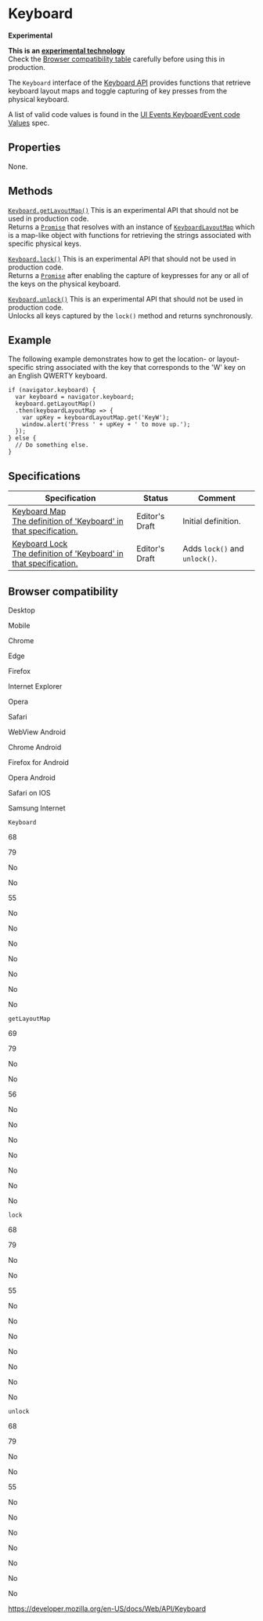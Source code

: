 Keyboard
========

**Experimental**

**This is an [experimental technology](https://developer.mozilla.org/en-US/docs/MDN/Guidelines/Conventions_definitions#experimental)**  
Check the [Browser compatibility table](#browser_compatibility) carefully before using this in production.

The `Keyboard` interface of the [Keyboard API](keyboard_api) provides functions that retrieve keyboard layout maps and toggle capturing of key presses from the physical keyboard.

A list of valid code values is found in the [UI Events KeyboardEvent code Values](https://www.w3.org/TR/uievents-code/#key-alphanumeric-writing-system) spec.

Properties
----------

None.

Methods
-------

 [`Keyboard.getLayoutMap()`](keyboard/getlayoutmap) <span class="icon experimental" viewbox="0 0 100 100" xmlns="http://www.w3.org/2000/svg" role="img"> This is an experimental API that should not be used in production code. </span>   
Returns a [`Promise`](https://developer.mozilla.org/en-US/docs/Web/JavaScript/Reference/Global_Objects/Promise) that resolves with an instance of [`KeyboardLayoutMap`](keyboardlayoutmap) which is a map-like object with functions for retrieving the strings associated with specific physical keys.

 [`Keyboard.lock()`](keyboard/lock) <span class="icon experimental" viewbox="0 0 100 100" xmlns="http://www.w3.org/2000/svg" role="img"> This is an experimental API that should not be used in production code. </span>   
Returns a [`Promise`](https://developer.mozilla.org/en-US/docs/Web/JavaScript/Reference/Global_Objects/Promise) after enabling the capture of keypresses for any or all of the keys on the physical keyboard.

 [`Keyboard.unlock()`](keyboard/unlock) <span class="icon experimental" viewbox="0 0 100 100" xmlns="http://www.w3.org/2000/svg" role="img"> This is an experimental API that should not be used in production code. </span>   
Unlocks all keys captured by the `lock()` method and returns synchronously.

Example
-------

The following example demonstrates how to get the location- or layout-specific string associated with the key that corresponds to the 'W' key on an English QWERTY keyboard.

    if (navigator.keyboard) {
      var keyboard = navigator.keyboard;
      keyboard.getLayoutMap()
      .then(keyboardLayoutMap => {
        var upKey = keyboardLayoutMap.get('KeyW');
        window.alert('Press ' + upKey + ' to move up.');
      });
    } else {
      // Do something else.
    }

Specifications
--------------

<table><thead><tr class="header"><th>Specification</th><th>Status</th><th>Comment</th></tr></thead><tbody><tr class="odd"><td><a href="https://wicg.github.io/keyboard-map/#keyboard-interface">Keyboard Map<br />
<span class="small">The definition of 'Keyboard' in that specification.</span></a></td><td><span class="spec-ed">Editor's Draft</span></td><td>Initial definition.</td></tr><tr class="even"><td><a href="https://wicg.github.io/keyboard-lock/#keyboard-interface">Keyboard Lock<br />
<span class="small">The definition of 'Keyboard' in that specification.</span></a></td><td><span class="spec-ed">Editor's Draft</span></td><td>Adds <code>lock()</code> and <code>unlock()</code>.</td></tr></tbody></table>

Browser compatibility
---------------------

Desktop

Mobile

Chrome

Edge

Firefox

Internet Explorer

Opera

Safari

WebView Android

Chrome Android

Firefox for Android

Opera Android

Safari on IOS

Samsung Internet

`Keyboard`

68

79

No

No

55

No

No

No

No

No

No

No

`getLayoutMap`

69

79

No

No

56

No

No

No

No

No

No

No

`lock`

68

79

No

No

55

No

No

No

No

No

No

No

`unlock`

68

79

No

No

55

No

No

No

No

No

No

No

<a href="https://developer.mozilla.org/en-US/docs/Web/API/Keyboard" class="_attribution-link">https://developer.mozilla.org/en-US/docs/Web/API/Keyboard</a>
